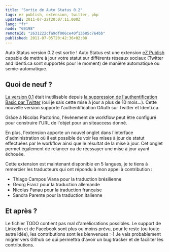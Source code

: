```yaml
---
title: "Sortie de Auto Status 0.2"
tags: ez publish, extension, twitter, php
updated: 2011-07-22T20:07:11.000Z
lang: "fr"
node: "69198"
remoteId: "2631222cfa9df006ce40f13585c764bb"
published: 2011-07-05T20:42:36+02:00
---
```


Auto Status version 0.2 est sortie ! Auto Status est une extension [eZ Publish](/tag/ez-publish) capable de mettre à jour votre statut sur différents réseaux sociaux (Twitter and Identi.ca sont supportés pour le moment) de manière automatique ou semie-automatique.


## Quoi de neuf ?


[La version 0.1](/post/sortie-de-auto-status-0-1) était inutilisable depuis [la suppression de l'authentification Basic par Twitter](http://blog.twitter.com/2010/08/twitter-applications-and-oauth.html) (oui je sais cette mise à jour a plus de 10 mois…). Cette nouvelle version supporte l'authentification OAuth sur Twitter et Identi.ca.


Grâce à Nicolas Pastorino, l'évènement de workflow peut être configuré pour construire l'URL de l'objet pour un siteaccess donné.


En plus, l'extension apporte un nouvel onglet dans l'interface d'administration où il est possible de voir les mises à jour de statut effectuées par le workflow ainsi que le résultat de la mise à jour. Cet onglet permet également de relancer ou de réessayer une mise à jour ayant échouée.


Cette extension est maintenant disponible en 5 langues, je te tiens à remercier les traducteurs qui ont répondu à mon appel à contribution :

* Thiago Campos Viana pour la traduction brésilienne
* Georg Franz pour la traduction allemande
* Nicolas Panau pour la traduction française
* Sandra Parente pour la traduction italienne

## Et après ?


Le fichier TODO contient pas mal d'améliorations possibles. Le support de Linkedin et de Facebook sont plus ou moins prévu, pour le reste (ou toute autre idée), les contributions sont les bienvenues :-) Je vais probablement migrer vers Github ce qui permettra d'avoir un bug tracker et de faciliter les contributions.
